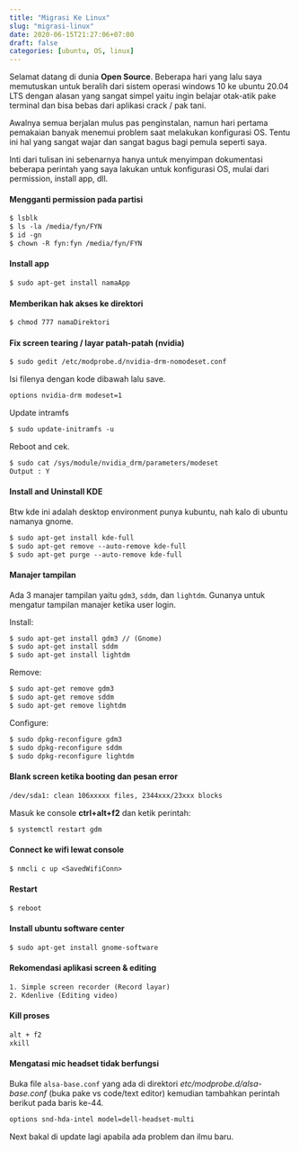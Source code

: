 ```yaml
---
title: "Migrasi Ke Linux"
slug: "migrasi-linux"
date: 2020-06-15T21:27:06+07:00
draft: false
categories: [ubuntu, OS, linux]
---
```


Selamat datang di dunia **Open Source**. Beberapa hari yang lalu saya memutuskan untuk beralih dari sistem operasi windows 10 ke ubuntu 20.04 LTS dengan alasan yang sangat simpel yaitu ingin belajar otak-atik pake terminal dan bisa bebas dari aplikasi crack / pak tani.

Awalnya semua berjalan mulus pas penginstalan, namun hari pertama pemakaian banyak menemui problem saat melakukan konfigurasi OS. Tentu ini hal yang sangat wajar dan sangat bagus bagi pemula seperti saya.

Inti dari tulisan ini sebenarnya hanya untuk menyimpan dokumentasi beberapa perintah yang saya lakukan untuk konfigurasi OS, mulai dari permission, install app, dll.

#### Mengganti permission pada partisi

```txt
$ lsblk
$ ls -la /media/fyn/FYN
$ id -gn
$ chown -R fyn:fyn /media/fyn/FYN
```

#### Install app

```txt
$ sudo apt-get install namaApp
```

#### Memberikan hak akses ke direktori

```txt
$ chmod 777 namaDirektori
```

#### Fix screen tearing / layar patah-patah (nvidia)

```txt
$ sudo gedit /etc/modprobe.d/nvidia-drm-nomodeset.conf
```

Isi filenya dengan kode dibawah lalu save.

```txt
options nvidia-drm modeset=1
```

Update intramfs

```txt
$ sudo update-initramfs -u
```

Reboot and cek.

```txt
$ sudo cat /sys/module/nvidia_drm/parameters/modeset
Output : Y
```

#### Install and Uninstall KDE

Btw kde ini adalah desktop environment punya kubuntu, nah kalo di ubuntu namanya gnome.

```txt
$ sudo apt-get install kde-full
$ sudo apt-get remove --auto-remove kde-full
$ sudo apt-get purge --auto-remove kde-full
```

#### Manajer tampilan

Ada 3 manajer tampilan yaitu `gdm3`, `sddm`, dan `lightdm`. Gunanya untuk mengatur tampilan manajer ketika user login.

Install:

```txt
$ sudo apt-get install gdm3 // (Gnome)
$ sudo apt-get install sddm
$ sudo apt-get install lightdm
```

Remove:

```txt
$ sudo apt-get remove gdm3
$ sudo apt-get remove sddm
$ sudo apt-get remove lightdm
```

Configure:

```txt
$ sudo dpkg-reconfigure gdm3
$ sudo dpkg-reconfigure sddm
$ sudo dpkg-reconfigure lightdm
```

#### Blank screen ketika booting dan pesan error

```txt
/dev/sda1: clean 106xxxxx files, 2344xxx/23xxx blocks
```

Masuk ke console **ctrl+alt+f2** dan ketik perintah:

```txt
$ systemctl restart gdm
```

#### Connect ke wifi lewat console

```txt
$ nmcli c up <SavedWifiConn>
```

#### Restart

```txt
$ reboot
```

#### Install ubuntu software center

```txt
$ sudo apt-get install gnome-software
```

#### Rekomendasi aplikasi screen & editing

```txt
1. Simple screen recorder (Record layar)
2. Kdenlive (Editing video)
```

#### Kill proses

```txt
alt + f2
xkill
```
#### Mengatasi mic headset tidak berfungsi

Buka file `alsa-base.conf` yang ada di direktori *etc/modprobe.d/alsa-base.conf* (buka pake vs code/text editor) kemudian tambahkan perintah berikut pada baris ke-44.

```txt
options snd-hda-intel model=dell-headset-multi
```
Next bakal di update lagi apabila ada problem dan ilmu baru.